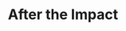 ---
title: "After the Impact"
description: "This scene is a frozen moment in the midst of chaos. A body held, a gaze that cannot comprehend, a yellow vehicle retreating like a silent witness. I wanted to capture the weight of the unexpected—the moment when everything changes and the world slows down. The vibrant colors contrast with the implicit pain, as if the aesthetic were trying to soften the wound. This piece speaks of fragility, of humanity, and of how even in disaster there is beauty worth telling."
image: "@assets/projects/9.jpg"
---